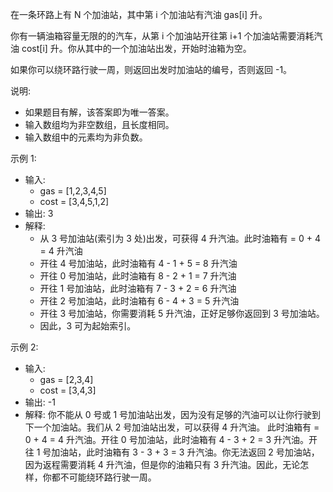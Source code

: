 在一条环路上有 N 个加油站，其中第 i 个加油站有汽油 gas[i] 升。

你有一辆油箱容量无限的的汽车，从第 i 个加油站开往第 i+1 个加油站需要消耗汽油 cost[i] 升。你从其中的一个加油站出发，开始时油箱为空。

如果你可以绕环路行驶一周，则返回出发时加油站的编号，否则返回 -1。

说明:

- 如果题目有解，该答案即为唯一答案。
- 输入数组均为非空数组，且长度相同。
- 输入数组中的元素均为非负数。

示例 1: 
- 输入:
  - gas = [1,2,3,4,5]
  - cost = [3,4,5,1,2]
- 输出: 3 
- 解释:
  - 从 3 号加油站(索引为 3 处)出发，可获得 4 升汽油。此时油箱有 = 0 + 4 = 4 升汽油
  - 开往 4 号加油站，此时油箱有 4 - 1 + 5 = 8 升汽油
  - 开往 0 号加油站，此时油箱有 8 - 2 + 1 = 7 升汽油
  - 开往 1 号加油站，此时油箱有 7 - 3 + 2 = 6 升汽油
  - 开往 2 号加油站，此时油箱有 6 - 4 + 3 = 5 升汽油
  - 开往 3 号加油站，你需要消耗 5 升汽油，正好足够你返回到 3 号加油站。
  - 因此，3 可为起始索引。

示例 2: 
- 输入:
  - gas = [2,3,4]
  - cost = [3,4,3]
- 输出: -1
- 解释: 
  你不能从 0 号或 1 号加油站出发，因为没有足够的汽油可以让你行驶到下一个加油站。我们从 2 号加油站出发，可以获得 4 升汽油。 此时油箱有 = 0 + 4 = 4 升汽油。开往 0 号加油站，此时油箱有 4 - 3 + 2 = 3 升汽油。开往 1 号加油站，此时油箱有 3 - 3 + 3 = 3 升汽油。你无法返回 2 号加油站，因为返程需要消耗 4 升汽油，但是你的油箱只有 3 升汽油。因此，无论怎样，你都不可能绕环路行驶一周。